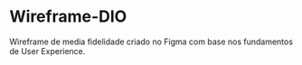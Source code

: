 # Wireframe-DIO
Wireframe de media fidelidade criado no Figma com base nos fundamentos de User Experience.
